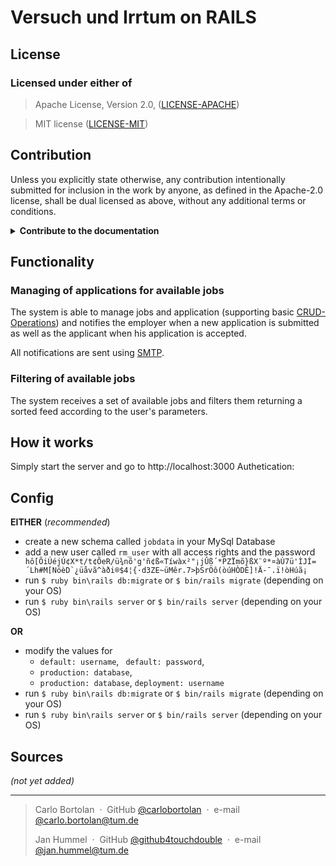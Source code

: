 <h1>Versuch und Irrtum on RAILS</h1>

## License

### Licensed under either of

> Apache License, Version 2.0, ([LICENSE-APACHE](http://www.apache.org/licenses/LICENSE-2.0))

> MIT license ([LICENSE-MIT](http://opensource.org/licenses/MIT))

## Contribution

Unless you explicitly state otherwise, any contribution intentionally submitted for inclusion in the work by anyone, as
defined in the Apache-2.0 license, shall be dual licensed as above, without any additional terms or conditions.
<details><summary><b>Contribute to the documentation</b></summary>

1. Install the necessary gem using `$ gem install yard`
2. Write new code/comments
3. Update the documentation
   using `$ yardoc 'app/views/*.html.erb' 'app/controllers/*.rb' 'app/models/*.rb' 'app/helpers/*.rb' 'app/repository/*.rb' 'app/service/*.rb' 'app/controllers/*.rb' 'lib/**/*.rb'`
4. View the documentation under: http://localhost:63342/<your-project-name>/doc/

</details>

## Functionality

### Managing of applications for available jobs

The system is able to manage jobs and application (supporting
basic [CRUD-Operations](https://www.javatpoint.com/crud-operations-in-sql)) and notifies the employer when a new
application is submitted as well as the applicant when his application is accepted.

All notifications are sent using [SMTP](https://en.wikipedia.org/wiki/Simple_Mail_Transfer_Protocol).

### Filtering of available jobs

The system receives a set of available jobs and filters them returning a sorted feed according to the user's parameters.

## How it works
Simply start the server and go to http://localhost:3000 
Authetication:


## Config
**EITHER** (*recommended*)
- create a new schema called `jobdata` in your MySql Database
- add a new user called `rm_user` with all access rights and the password ``` hô[ÕiÚéjÚ¢X*t/t¢ÕeR/ü¾nõ'g'ñ¢ß«Tíwàx²"¡jÛß´*PZÏmõ}ßX¨º*¤àÙ7ü'ÌJÌ=´Lh#M[NöèD`¿üåvã^àði®$4¦{·d3ZE~üMêr.7>þSrÖô(òúHÒDÊ]!Ä-¯.ï!òHúã¡```
- run `$ ruby bin\rails db:migrate` or `$ bin/rails migrate` (depending on your OS)
- run `$ ruby bin\rails server` or `$ bin/rails server` (depending on your OS)

**OR**
- modify the values for
    - `default: username`, ` default: password`,
    - `production: database`,
    - `production: database`, `deployment: username`
- run `$ ruby bin\rails db:migrate` or `$ bin/rails migrate` (depending on your OS)
- run `$ ruby bin\rails server` or `$ bin/rails server` (depending on your OS)
## Sources
*(not yet added)*

---
> Carlo Bortolan &nbsp;&middot;&nbsp;
> GitHub [@carlobortolan](https://github.com/carlobortolan) &nbsp;&middot;&nbsp;
> e-mail [@carlo.bortolan@tum.de](carlo.bortolan@tum.de)
>
> Jan Hummel &nbsp;&middot;&nbsp;
> GitHub [@github4touchdouble](https://github.com/github4touchdouble) &nbsp;&middot;&nbsp;
> e-mail [@jan.hummel@tum.de](jan.hummel@tum.de)